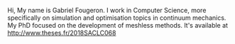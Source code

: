Hi, My name is Gabriel Fougeron.
I work in Computer Science, more specifically on simulation and optimisation topics in continuum mechanics.
My PhD focused on the development of meshless methods. It's available at http://www.theses.fr/2018SACLC068

<!---
gabrielfougeron/gabrielfougeron is a ✨ special ✨ repository because its `README.md` (this file) appears on your GitHub profile.
You can click the Preview link to take a look at your changes.
--->
